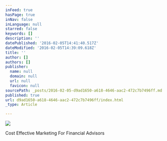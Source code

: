 ```yaml
---
inFeed: true
hasPage: true
inNav: false
inLanguage: null
starred: false
keywords: []
description: ''
datePublished: '2016-02-05T14:41:40.517Z'
dateModified: '2016-02-05T14:39:09.618Z'
title: ''
author: []
authors: []
publisher:
  name: null
  domain: null
  url: null
  favicon: null
sourcePath: _posts/2016-02-05-d9ad1650-a618-4646-aac2-472c7b7496ff.md
published: true
url: d9ad1650-a618-4646-aac2-472c7b7496ff/index.html
_type: Article

---
```

![](https://the-grid-user-content.s3-us-west-2.amazonaws.com/c7d71cd9-1cc4-42d2-943a-3720b5b849c4.jpg)

Cost Effective Marketing For Financial Advisors